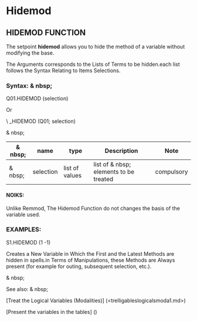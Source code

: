 # Hidemod

## HIDEMOD FUNCTION

The setpoint **hidemod** allows you to hide the method of a variable without modifying the base.

The Arguments corresponds to the Lists of Terms to be hidden.each list follows the Syntax Relating to Items Selections.

### Syntax: & nbsp;

Q01.HIDEMOD (selection)

Or

\ _HIDEMOD (Q01; selection)

& nbsp;

| & nbsp; | **name** | **type** | **Description** | **Note** |
| --- | --- | --- | --- | --- |
| & nbsp; | selection | list of values ​​| list of & nbsp; elements to be treated | compulsory |

#### NOIKS:

Unlike Remmod, The Hidemod Function do not changes the basis of the variable used.

### EXAMPLES:

S1.HIDEMOD (1 -1)

Creates a New Variable in Which the First and the Latest Methods are hidden in spells.in Terms of Manipulations, these Methods are Always present (for example for outing, subsequent selection, etc.).

& nbsp;

See also: & nbsp;

[Treat the Logical Variables (Modalities)] (<trelligableslogicalsmoda1.md>)

[Present the variables in the tables] (<PertERDERLESVARIABLE WHILESTAB1.MD>)